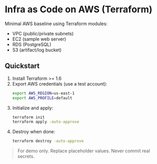 # Infra as Code on AWS (Terraform)

Minimal AWS baseline using Terraform modules:
- VPC (public/private subnets)
- EC2 (sample web server)
- RDS (PostgreSQL)
- S3 (artifact/log bucket)

## Quickstart
1. Install Terraform >= 1.6
2. Export AWS credentials (use a test account):
   ```bash
   export AWS_REGION=us-east-1
   export AWS_PROFILE=default
   ```
3. Initialize and apply:
   ```bash
   terraform init
   terraform apply -auto-approve
   ```
4. Destroy when done:
   ```bash
   terraform destroy -auto-approve
   ```

> For demo only. Replace placeholder values. Never commit real secrets.